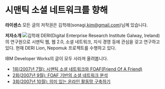 # 시맨틱 소셜 네트워크를 향해

**라이센스** 모든 글의 저작권은 김학래(sonagi,kim@gmail.com)님께 있습니다.

**저자소개**
![김학래](https://user-images.githubusercontent.com/25581533/73793462-ca95fa00-47e9-11ea-9edc-e29b1f6110d2.png)
DERI(Digital Enterprise Research Institute Galway, Ireland)의 연구원으로 시맨틱 웹, 웹 2.0, 소셜 네트워크, 지식 경영 등에 관심을 갖고 연구하고 있다. 현재 DERI Lion, Nepomuk 프로젝트를 수행하고 있다.

IBM Developer Works의 글이 모두 사라져 올려봅니다.

* [1회(2007년 7월): 시맨틱 소셜 네트워크와 FOAF(Friend Of A Friend)](https://github.com/black7375/ReadabilityDocs/blob/master/%EC%8B%9C%EB%A7%A8%ED%8B%B1%20%EC%86%8C%EC%85%9C%20%EB%84%A4%ED%8A%B8%EC%9B%8C%ED%81%AC%EB%A5%BC%20%ED%96%A5%ED%95%B4/part1.org)
* [2회(2007년 9월): FOAF 기반의 소셜 네트워크 분석](https://github.com/black7375/ReadabilityDocs/blob/master/%EC%8B%9C%EB%A7%A8%ED%8B%B1%20%EC%86%8C%EC%85%9C%20%EB%84%A4%ED%8A%B8%EC%9B%8C%ED%81%AC%EB%A5%BC%20%ED%96%A5%ED%95%B4/part2.org)
* [3회(2007년 10월): 의미 있는 온라인 활동망 구축하기](https://github.com/black7375/ReadabilityDocs/blob/master/%EC%8B%9C%EB%A7%A8%ED%8B%B1%20%EC%86%8C%EC%85%9C%20%EB%84%A4%ED%8A%B8%EC%9B%8C%ED%81%AC%EB%A5%BC%20%ED%96%A5%ED%95%B4/part3.org)
